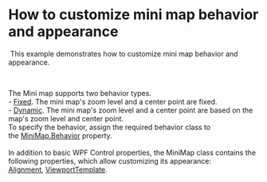 # How to customize mini map behavior and appearance


<p> This example demonstrates how to customize mini map behavior and appearance.</p>
<p> </p>
<p>The Mini map supports two behavior types.<br />- <a href="https://documentation.devexpress.com/#WPF/clsDevExpressXpfMapFixedMiniMapBehaviortopic">Fixed</a>. The mini map's zoom level and a center point are fixed.<br />- <a href="https://documentation.devexpress.com/#WPF/clsDevExpressXpfMapDynamicMiniMapBehaviortopic">Dynamic</a>. The mini map's zoom level and a center point are based on the map's zoom level and center point.<br />To specify the behavior, assign the required behavior class to the <a href="https://documentation.devexpress.com/#WPF/DevExpressXpfMapMiniMap_Behaviortopic">MiniMap.Behavior</a> property.<br /><br />In addition to basic WPF Control properties, the MiniMap class contains the following properties, which allow customizing its appearance: <a href="https://documentation.devexpress.com/#WPF/DevExpressXpfMapMiniMap_Alignmenttopic">Alignment</a>, <a href="https://documentation.devexpress.com/#WPF/DevExpressXpfMapMiniMap_ViewportTemplatetopic">ViewportTemplate</a>.</p>

<br/>


